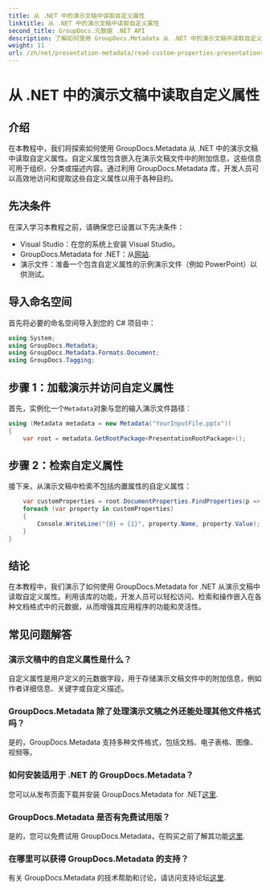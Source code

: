 ```yaml
---
title: 从 .NET 中的演示文稿中读取自定义属性
linktitle: 从 .NET 中的演示文稿中读取自定义属性
second_title: GroupDocs.元数据 .NET API
description: 了解如何使用 GroupDocs.Metadata 从 .NET 中的演示文稿中读取自定义属性。高效地访问和检索元数据。
weight: 11
url: /zh/net/presentation-metadata/read-custom-properties-presentations/
---
```


# 从 .NET 中的演示文稿中读取自定义属性

## 介绍
在本教程中，我们将探索如何使用 GroupDocs.Metadata 从 .NET 中的演示文稿中读取自定义属性。自定义属性包含嵌入在演示文稿文件中的附加信息，这些信息可用于组织、分类或描述内容。通过利用 GroupDocs.Metadata 库，开发人员可以高效地访问和提取这些自定义属性以用于各种目的。
## 先决条件
在深入学习本教程之前，请确保您已设置以下先决条件：
- Visual Studio：在您的系统上安装 Visual Studio。
-  GroupDocs.Metadata for .NET：从[网站](https://releases.groupdocs.com/metadata/net/).
- 演示文件：准备一个包含自定义属性的示例演示文件（例如 PowerPoint）以供测试。

## 导入命名空间
首先将必要的命名空间导入到您的 C# 项目中：
```csharp
using System;
using GroupDocs.Metadata;
using GroupDocs.Metadata.Formats.Document;
using GroupDocs.Tagging;
```
## 步骤 1：加载演示并访问自定义属性
首先，实例化一个`Metadata`对象与您的输入演示文件路径：
```csharp
using (Metadata metadata = new Metadata("YourInputFile.pptx"))
{
    var root = metadata.GetRootPackage<PresentationRootPackage>();
```
## 步骤 2：检索自定义属性
接下来，从演示文稿中检索不包括内置属性的自定义属性：
```csharp
    var customProperties = root.DocumentProperties.FindProperties(p => !p.Tags.Contains(Tags.Document.BuiltIn));
    foreach (var property in customProperties)
    {
        Console.WriteLine("{0} = {1}", property.Name, property.Value);
    }
}
```

## 结论
在本教程中，我们演示了如何使用 GroupDocs.Metadata for .NET 从演示文稿中读取自定义属性。利用该库的功能，开发人员可以轻松访问、检索和操作嵌入在各种文档格式中的元数据，从而增强其应用程序的功能和灵活性。

## 常见问题解答
### 演示文稿中的自定义属性是什么？
自定义属性是用户定义的元数据字段，用于存储演示文稿文件中的附加信息，例如作者详细信息、关键字或自定义描述。
### GroupDocs.Metadata 除了处理演示文稿之外还能处理其他文件格式吗？
是的，GroupDocs.Metadata 支持多种文件格式，包括文档、电子表格、图像、视频等。
### 如何安装适用于 .NET 的 GroupDocs.Metadata？
您可以从发布页面下载并安装 GroupDocs.Metadata for .NET[这里](https://releases.groupdocs.com/metadata/net/).
### GroupDocs.Metadata 是否有免费试用版？
是的，您可以免费试用 GroupDocs.Metadata，在购买之前了解其功能[这里](https://releases.groupdocs.com/).
### 在哪里可以获得 GroupDocs.Metadata 的支持？
有关 GroupDocs.Metadata 的技术帮助和讨论，请访问支持论坛[这里](https://forum.groupdocs.com/c/metadata/14).